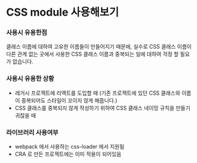 # CSS module 사용해보기

### 사용시 유용한점

클래스 이름에 대하여 고유한 이름들이 만들어지기 때문에, 실수로 CSS 클래스 이름이 다른 관계 없는 곳에서 사용한 CSS 클래스 이름과 중복되는 일에 대하여 걱정 할 필요가 없습니다.

### 사용시 유용한 상황

-   레거시 프로젝트에 리액트를 도입할 때 (기존 프로젝트에 있던 CSS 클래스와 이름이 중복되어도 스타일이 꼬이지 않게 해줍니다.)
-   CSS 클래스를 중복되지 않게 작성하기 위하여 CSS 클래스 네이밍 규칙을 만들기 귀찮을 때

### 라이브러리 사용여부

-   webpack 에서 사용하는 css-loader 에서 지원됨
-   CRA 로 만든 프로젝트에는 이미 적용이 되어있음
